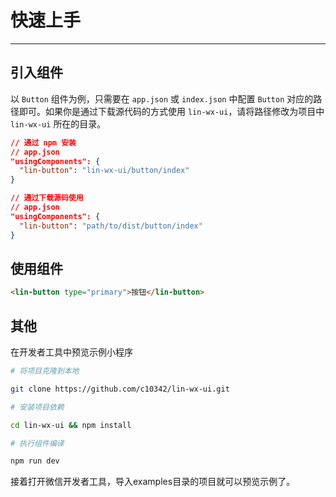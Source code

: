 # 快速上手

---

## 引入组件

以 `Button` 组件为例，只需要在 `app.json` 或 `index.json` 中配置 `Button` 对应的路径即可。如果你是通过下载源代码的方式使用 `lin-wx-ui`，请将路径修改为项目中 `lin-wx-ui` 所在的目录。

```json
// 通过 npm 安装
// app.json
"usingComponents": {
  "lin-button": "lin-wx-ui/button/index"
}
```
```json
// 通过下载源码使用
// app.json
"usingComponents": {
  "lin-button": "path/to/dist/button/index"
}
```


## 使用组件

```html
<lin-button type="primary">按钮</lin-button>
```


## 其他

在开发者工具中预览示例小程序

```bash
# 将项目克隆到本地

git clone https://github.com/c10342/lin-wx-ui.git
```

```bash
# 安装项目依赖

cd lin-wx-ui && npm install
```

```bash
# 执行组件编译

npm run dev
```

接着打开微信开发者工具，导入examples目录的项目就可以预览示例了。

